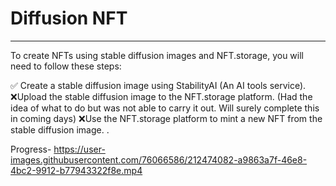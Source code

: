# Diffusion NFT

---

To create NFTs using stable diffusion images and NFT.storage, you will need to follow these steps:

✅ Create a stable diffusion image using StabilityAI (An AI tools service).
❌Upload the stable diffusion image to the NFT.storage platform. (Had the idea of what to do but was not able to carry it out. Will surely complete this in coming days)
❌Use the NFT.storage platform to mint a new NFT from the stable diffusion image. .

Progress- https://user-images.githubusercontent.com/76066586/212474082-a9863a7f-46e8-4bc2-9912-b77943322f8e.mp4
